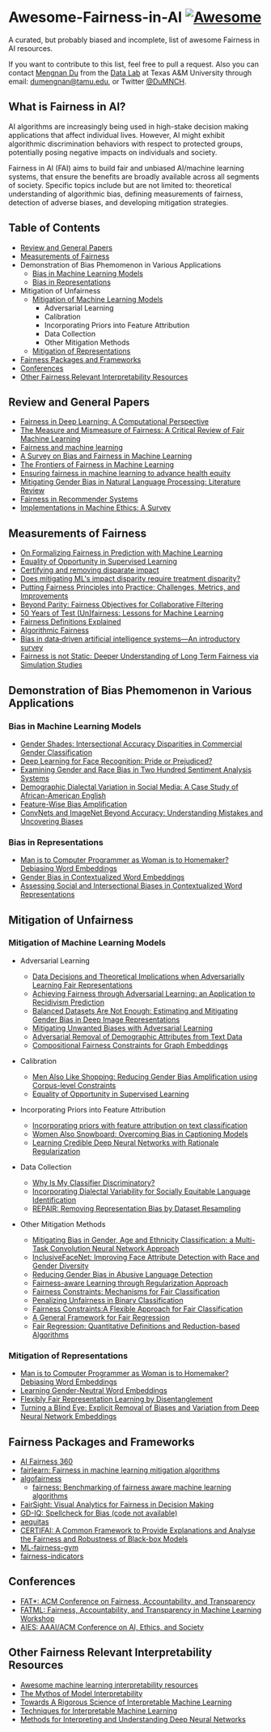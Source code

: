 # Awesome-Fairness-in-AI [![Awesome](https://cdn.rawgit.com/sindresorhus/awesome/d7305f38d29fed78fa85652e3a63e154dd8e8829/media/badge.svg)](https://github.com/sindresorhus/awesome)

A curated, but probably biased and incomplete, list of awesome Fairness in AI resources.

If you want to contribute to this list, feel free to pull a request. Also you can contact [Mengnan Du](http://people.tamu.edu/~dumengnan/) from the [Data Lab](http://faculty.cs.tamu.edu/xiahu/) at Texas A&M University through email: dumengnan@tamu.edu, or Twitter [@DuMNCH](https://twitter.com/DuMNCH).


## What is Fairness in AI?

AI algorithms are increasingly being used in high-stake decision making applications that affect individual lives. However, AI might exhibit algorithmic discrimination behaviors with respect to protected groups, potentially posing negative impacts on individuals and society.

Fairness in AI (FAI) aims to build fair and unbiased AI/machine learning systems, that ensure the benefits are broadly available across all segments of society. Specific topics include but are not limited to: theoretical understanding of algorithmic bias, defining measurements of fairness, detection of adverse biases, and developing mitigation strategies.


## Table of Contents

* [Review and General Papers](#review-and-general-papers)
* [Measurements of Fairness](#measurements-of-fairness)
* Demonstration of Bias Phemomenon in Various Applications
  * [Bias in Machine Learning Models](#bias-in-machine-learning-models)
  * [Bias in Representations](#bias-in-representations)
* Mitigation of Unfairness 
  * [Mitigation of Machine Learning Models](#mitigation-of-machine-learning-models)
    * Adversarial Learning
    * Calibration
    * Incorporating Priors into Feature Attribution
    * Data Collection
    * Other Mitigation Methods
  * [Mitigation of Representations](#mitigation-of-representations)
* [Fairness Packages and Frameworks](#fairness-packages-and-frameworks)
* [Conferences](#conferences)
* [Other Fairness Relevant Interpretability Resources](#other-fairness-relevant-interpretability-resources)
  

## Review and General Papers

* [Fairness in Deep Learning: A Computational Perspective](https://arxiv.org/pdf/1908.08843.pdf)
* [The Measure and Mismeasure of Fairness: A Critical Review of Fair Machine Learning](https://arxiv.org/pdf/1808.00023.pdf)
* [Fairness and machine learning](https://fairmlbook.org/)
* [A Survey on Bias and Fairness in Machine Learning](https://arxiv.org/pdf/1908.09635.pdf)
* [The Frontiers of Fairness in Machine Learning](https://arxiv.org/pdf/1810.08810.pdf)
* [Ensuring fairness in machine learning to advance health equity](https://annals.org/aim/fullarticle/2717119)
* [Mitigating Gender Bias in Natural Language Processing: Literature Review](https://www.aclweb.org/anthology/P19-1159.pdf)
* [Fairness in Recommender Systems](http://www.ec.tuwien.ac.at/~dimitris/research/recsys-fairness.html)
* [Implementations in Machine Ethics: A Survey](https://arxiv.org/pdf/2001.07573.pdf)



## Measurements of Fairness

* [On Formalizing Fairness in Prediction with Machine Learning](https://arxiv.org/pdf/1710.03184.pdf)
* [Equality of Opportunity in Supervised Learning](https://arxiv.org/pdf/1610.02413.pdf)
* [Certifying and removing disparate impact](https://arxiv.org/pdf/1412.3756.pdf)
* [Does mitigating ML's impact disparity require treatment disparity?](https://papers.nips.cc/paper/8035-does-mitigating-mls-impact-disparity-require-treatment-disparity.pdf)
* [Putting Fairness Principles into Practice: Challenges, Metrics, and Improvements](https://arxiv.org/pdf/1901.04562.pdf)
* [Beyond Parity: Fairness Objectives for Collaborative Filtering](https://arxiv.org/pdf/1705.08804.pdf)
* [50 Years of Test (Un)fairness: Lessons for Machine Learning](https://arxiv.org/pdf/1811.10104.pdf)
* [Fairness Definitions Explained](https://fairware.cs.umass.edu/papers/Verma.pdf)
* [Algorithmic Fairness](https://arxiv.org/abs/2001.09784)
* [Bias in data‐driven artificial intelligence systems—An introductory survey](https://onlinelibrary.wiley.com/doi/full/10.1002/widm.1356)
* [Fairness is not Static: Deeper Understanding of Long Term Fairness via Simulation Studies](https://github.com/google/ml-fairness-gym/blob/master/papers/acm_fat_2020_fairness_is_not_static.pdf)

## Demonstration of Bias Phemomenon in Various Applications
### Bias in Machine Learning Models
  * [Gender Shades: Intersectional Accuracy Disparities in Commercial Gender Classification](http://proceedings.mlr.press/v81/buolamwini18a/buolamwini18a.pdf)
  * [Deep Learning for Face Recognition: Pride or Prejudiced?](https://arxiv.org/pdf/1904.01219.pdf)
  * [Examining Gender and Race Bias in Two Hundred Sentiment Analysis Systems](https://arxiv.org/pdf/1805.04508.pdf)
  * [Demographic Dialectal Variation in Social Media: A Case Study of African-American English](https://aclweb.org/anthology/D16-1120/)
  * [Feature-Wise Bias Amplification](https://arxiv.org/pdf/1812.08999.pdf)
  * [ConvNets and ImageNet Beyond Accuracy: Understanding Mistakes and Uncovering Biases](https://arxiv.org/pdf/1711.11443.pdf)



### Bias in Representations
  * [Man is to Computer Programmer as Woman is to Homemaker? Debiasing Word Embeddings](https://arxiv.org/pdf/1607.06520.pdf)
  * [Gender Bias in Contextualized Word Embeddings](https://arxiv.org/pdf/1904.03310.pdf)
  * [Assessing Social and Intersectional Biases in Contextualized Word Representations](http://papers.nips.cc/paper/9479-assessing-social-and-intersectional-biases-in-contextualized-word-representations.pdf)



## Mitigation of Unfairness

### Mitigation of Machine Learning Models
* Adversarial Learning
  * [Data Decisions and Theoretical Implications when Adversarially Learning Fair Representations](https://arxiv.org/pdf/1707.00075.pdf)
  * [Achieving Fairness through Adversarial Learning: an Application to Recidivism Prediction](https://arxiv.org/pdf/1807.00199.pdf)
  * [Balanced Datasets Are Not Enough: Estimating and Mitigating Gender Bias in Deep Image Representations](https://arxiv.org/pdf/1811.08489.pdf)
  * [Mitigating Unwanted Biases with Adversarial Learning](https://arxiv.org/pdf/1801.07593.pdf)
  * [Adversarial Removal of Demographic Attributes from Text Data](https://arxiv.org/pdf/1808.06640.pdf)
  * [Compositional Fairness Constraints for Graph Embeddings](http://proceedings.mlr.press/v97/bose19a/bose19a.pdf)

* Calibration
  * [Men Also Like Shopping: Reducing Gender Bias Amplification using Corpus-level Constraints](https://arxiv.org/pdf/1707.09457.pdf)
  * [Equality of Opportunity in Supervised Learning](https://arxiv.org/pdf/1610.02413.pdf)



* Incorporating Priors into Feature Attribution
  * [Incorporating priors with feature attribution on text classification](https://www.aclweb.org/anthology/P19-1631.pdf)
  * [Women Also Snowboard: Overcoming Bias in Captioning Models](http://openaccess.thecvf.com/content_ECCV_2018/papers/Lisa_Anne_Hendricks_Women_also_Snowboard_ECCV_2018_paper.pdf)
  * [Learning Credible Deep Neural Networks with Rationale Regularization](https://arxiv.org/pdf/1908.05601.pdf)


* Data Collection
  * [Why Is My Classifier Discriminatory?](https://papers.nips.cc/paper/7613-why-is-my-classifier-discriminatory.pdf)
  * [Incorporating Dialectal Variability for Socially Equitable Language Identification](https://www.aclweb.org/anthology/P17-2009/)
  * [REPAIR: Removing Representation Bias by Dataset Resampling](http://openaccess.thecvf.com/content_CVPR_2019/papers/Li_REPAIR_Removing_Representation_Bias_by_Dataset_Resampling_CVPR_2019_paper.pdf)




* Other Mitigation Methods
  * [Mitigating Bias in Gender, Age and Ethnicity Classification: a Multi-Task Convolution Neural Network Approach](https://hal.inria.fr/hal-01892103/document)
  * [InclusiveFaceNet: Improving Face Attribute Detection with Race and Gender Diversity](https://arxiv.org/pdf/1712.00193.pdf)
  * [Reducing Gender Bias in Abusive Language Detection](https://arxiv.org/pdf/1808.07231.pdf)
  * [Fairness-aware Learning through Regularization Approach](https://ieeexplore.ieee.org/stamp/stamp.jsp?tp=&arnumber=6137441&tag=1)
  * [Fairness Constraints: Mechanisms for Fair Classification](https://arxiv.org/pdf/1507.05259.pdf)
  * [Penalizing Unfairness in Binary Classification](https://arxiv.org/pdf/1707.00044.pdf)
  * [Fairness Constraints:A Flexible Approach for Fair Classification](http://www.jmlr.org/papers/volume20/18-262/18-262.pdf)
  * [A General Framework for Fair Regression](https://arxiv.org/abs/1810.05041)
  * [Fair Regression: Quantitative Definitions and Reduction-based Algorithms](http://proceedings.mlr.press/v97/agarwal19d/agarwal19d.pdf)





### Mitigation of Representations
  * [Man is to Computer Programmer as Woman is to Homemaker? Debiasing Word Embeddings](https://arxiv.org/pdf/1607.06520.pdf)
  * [Learning Gender-Neutral Word Embeddings](https://arxiv.org/pdf/1809.01496.pdf)
  * [Flexibly Fair Representation Learning by Disentanglement](https://arxiv.org/pdf/1906.02589.pdf)
  * [Turning a Blind Eye: Explicit Removal of Biases and Variation from Deep Neural Network Embeddings](https://arxiv.org/pdf/1809.02169.pdf)






## Fairness Packages and Frameworks

* [AI Fairness 360](https://github.com/IBM/AIF360)
* [fairlearn: Fairness in machine learning mitigation algorithms](https://github.com/fairlearn/fairlearn)
* [algofairness](https://github.com/algofairness)
  * [fairness: Benchmarking of fairness aware machine learning algorithms](https://github.com/algofairness/fairness-comparison)
* [FairSight: Visual Analytics for Fairness in Decision Making](https://github.com/ayong8/FairSight)
* [GD-IQ: Spellcheck for Bias (code not available)](https://vimeo.com/361818349)
* [aequitas](https://github.com/dssg/aequitas)
* [CERTIFAI: A Common Framework to Provide Explanations and Analyse the Fairness and Robustness of Black-box Models](https://www.aies-conference.com/2020/wp-content/papers/099.pdf)
* [ML-fairness-gym](https://github.com/google/ml-fairness-gym)
* [fairness-indicators](https://github.com/tensorflow/fairness-indicators)



## Conferences

* [FAT\*: ACM Conference on Fairness, Accountability, and Transparency](https://fatconference.org/)
* [FATML: Fairness, Accountability, and Transparency in Machine Learning Workshop](https://www.fatml.org/)
* [AIES: AAAI/ACM Conference on AI, Ethics, and Society](http://www.aies-conference.com/2020/)


## Other Fairness Relevant Interpretability Resources

* [Awesome machine learning interpretability resources](https://github.com/jphall663/awesome-machine-learning-interpretability)
* [The Mythos of Model Interpretability](https://arxiv.org/pdf/1606.03490.pdf)
* [Towards A Rigorous Science of Interpretable Machine Learning](https://arxiv.org/pdf/1702.08608.pdf)
* [Techniques for Interpretable Machine Learning](https://arxiv.org/pdf/1808.00033.pdf)
* [Methods for Interpreting and Understanding Deep Neural Networks](https://arxiv.org/pdf/1706.07979.pdf)





